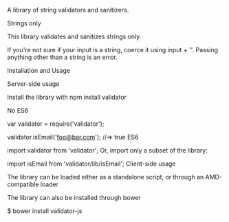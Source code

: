 A library of string validators and sanitizers.

Strings only

This library validates and sanitizes strings only.

If you're not sure if your input is a string, coerce it using input + ''. Passing anything other than a string is an error.

Installation and Usage

Server-side usage

Install the library with npm install validator

No ES6

var validator = require('validator');

validator.isEmail('foo@bar.com'); //=> true
ES6

import validator from 'validator';
Or, import only a subset of the library:

import isEmail from 'validator/lib/isEmail';
Client-side usage

The library can be loaded either as a standalone script, or through an AMD-compatible loader

<script type="text/javascript" src="validator.min.js"></script>
<script type="text/javascript">
  validator.isEmail('foo@bar.com'); //=> true
</script>
The library can also be installed through bower

$ bower install validator-js